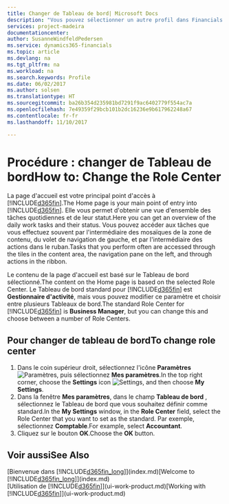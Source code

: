 ```yaml
---
title: Changer de Tableau de bord| Microsoft Docs
description: "Vous pouvez sélectionner un autre profil dans Financials pour modifier ce que vous voyez sur votre page Accueil."
services: project-madeira
documentationcenter: 
author: SusanneWindfeldPedersen
ms.service: dynamics365-financials
ms.topic: article
ms.devlang: na
ms.tgt_pltfrm: na
ms.workload: na
ms.search.keywords: Profile
ms.date: 06/02/2017
ms.author: solsen
ms.translationtype: HT
ms.sourcegitcommit: ba26b354d235981bd7291f9ac6402779f554ac7a
ms.openlocfilehash: 7e49359f29bcb101b2dc16236e9b617962248a67
ms.contentlocale: fr-fr
ms.lasthandoff: 11/10/2017

---
```

# <a name="how-to-change-the-role-center"></a><span data-ttu-id="0c3eb-103">Procédure : changer de Tableau de bord</span><span class="sxs-lookup"><span data-stu-id="0c3eb-103">How to: Change the Role Center</span></span>
<span data-ttu-id="0c3eb-104">La page d'accueil est votre principal point d'accès à [!INCLUDE[d365fin](includes/d365fin_md.md)].</span><span class="sxs-lookup"><span data-stu-id="0c3eb-104">The Home page is your main point of entry into [!INCLUDE[d365fin](includes/d365fin_md.md)].</span></span> <span data-ttu-id="0c3eb-105">Elle vous permet d'obtenir une vue d'ensemble des tâches quotidiennes et de leur statut.</span><span class="sxs-lookup"><span data-stu-id="0c3eb-105">Here you can get an overview of the daily work tasks and their status.</span></span> <span data-ttu-id="0c3eb-106">Vous pouvez accéder aux tâches que vous effectuez souvent par l'intermédiaire des mosaïques de la zone de contenu, du volet de navigation de gauche, et par l'intermédiaire des actions dans le ruban.</span><span class="sxs-lookup"><span data-stu-id="0c3eb-106">Tasks that you perform often are accessed through the tiles in the content area, the navigation pane on the left, and through actions in the ribbon.</span></span>

<span data-ttu-id="0c3eb-107">Le contenu de la page d'accueil est basé sur le Tableau de bord sélectionné.</span><span class="sxs-lookup"><span data-stu-id="0c3eb-107">The content on the Home page is based on the selected Role Center.</span></span> <span data-ttu-id="0c3eb-108">Le Tableau de bord standard pour [!INCLUDE[d365fin](includes/d365fin_md.md)] est **Gestionnaire d'activité**, mais vous pouvez modifier ce paramètre et choisir entre plusieurs Tableaux de bord.</span><span class="sxs-lookup"><span data-stu-id="0c3eb-108">The standard Role Center for [!INCLUDE[d365fin](includes/d365fin_md.md)] is **Business Manager**, but you can change this and choose between a number of Role Centers.</span></span>

## <a name="to-change-role-center"></a><span data-ttu-id="0c3eb-109">Pour changer de tableau de bord</span><span class="sxs-lookup"><span data-stu-id="0c3eb-109">To change role center</span></span>
1. <span data-ttu-id="0c3eb-110">Dans le coin supérieur droit, sélectionnez l'icône **Paramètres** ![Paramètres](media/ui-experience/settings_icon_small.png "Icône Paramètres du tableau de bord"), puis sélectionnez **Mes paramètres**.</span><span class="sxs-lookup"><span data-stu-id="0c3eb-110">In the top right corner, choose the **Settings** icon ![Settings](media/ui-experience/settings_icon_small.png "Settings icon for role center"), and then choose **My Settings**.</span></span>
2. <span data-ttu-id="0c3eb-111">Dans la fenêtre **Mes paramètres**, dans le champ **Tableau de bord** , sélectionnez le Tableau de bord que vous souhaitez définir comme standard.</span><span class="sxs-lookup"><span data-stu-id="0c3eb-111">In the **My Settings** window, in the **Role Center** field, select the Role Center that you want to set as the standard.</span></span> <span data-ttu-id="0c3eb-112">Par exemple, sélectionnez **Comptable**.</span><span class="sxs-lookup"><span data-stu-id="0c3eb-112">For example, select **Accountant**.</span></span>
3. <span data-ttu-id="0c3eb-113">Cliquez sur le bouton **OK**.</span><span class="sxs-lookup"><span data-stu-id="0c3eb-113">Choose the **OK** button.</span></span>

## <a name="see-also"></a><span data-ttu-id="0c3eb-114">Voir aussi</span><span class="sxs-lookup"><span data-stu-id="0c3eb-114">See Also</span></span>
<span data-ttu-id="0c3eb-115">[Bienvenue dans [!INCLUDE[d365fin_long](includes/d365fin_long_md.md)]](index.md)</span><span class="sxs-lookup"><span data-stu-id="0c3eb-115">[Welcome to [!INCLUDE[d365fin_long](includes/d365fin_long_md.md)]](index.md)</span></span>  
<span data-ttu-id="0c3eb-116">[Utilisation de [!INCLUDE[d365fin](includes/d365fin_md.md)]](ui-work-product.md)</span><span class="sxs-lookup"><span data-stu-id="0c3eb-116">[Working with [!INCLUDE[d365fin](includes/d365fin_md.md)]](ui-work-product.md)</span></span>  


